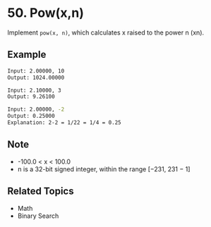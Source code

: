 # 50. Pow(x,n)

Implement `pow(x, n)`, which calculates x raised to the power n (xn).

## Example

```bash
Input: 2.00000, 10
Output: 1024.00000
```

```bash
Input: 2.10000, 3
Output: 9.26100
```

```bash
Input: 2.00000, -2
Output: 0.25000
Explanation: 2-2 = 1/22 = 1/4 = 0.25
```

## Note

- -100.0 < x < 100.0
- n is a 32-bit signed integer, within the range [−231, 231 − 1]

## Related Topics

- Math
- Binary Search
